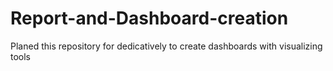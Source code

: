 # Report-and-Dashboard-creation
Planed this repository for dedicatively to create dashboards with visualizing tools

